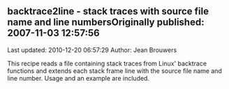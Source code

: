 ## backtrace2line - stack traces with source file name and line numbersOriginally published: 2007-11-03 12:57:56 
Last updated: 2010-12-20 06:57:29 
Author: Jean Brouwers 
 
This recipe reads a file containing stack traces from Linux' backtrace functions and extends each stack frame line with the source file name and line number.  Usage and an example are included.